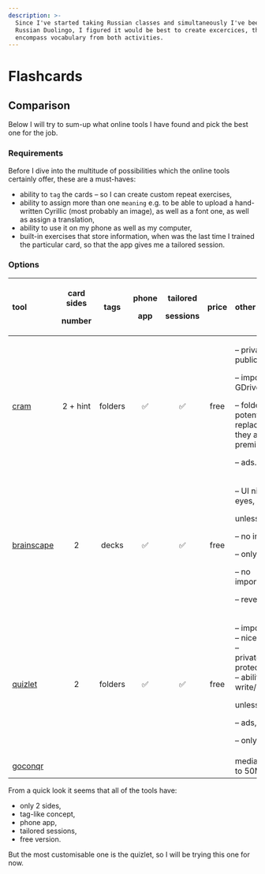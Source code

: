 ```yaml
---
description: >-
  Since I've started taking Russian classes and simultaneously I've been doing
  Russian Duolingo, I figured it would be best to create excercices, that
  encompass vocabulary from both activities.
---
```


# Flashcards

## Comparison

Below I will try to sum-up what online tools I have found and pick the best one for the job.

### Requirements

Before I dive into the multitude of possibilities which the online tools certainly offer, these are a must-haves:

* ability to `tag` the cards – so I can create custom repeat exercises,
* ability to assign more than one `meaning` e.g. to be able to upload a hand-written Cyrillic \(most probably an image\), as well as a font one, as well as assign a translation,
* ability to use it on my phone as well as my computer,
* built-in exercises that store information, when was the last time I trained the particular card, so that the app gives me a tailored session.

### Options

<table>
  <thead>
    <tr>
      <th style="text-align:left">tool</th>
      <th style="text-align:center">
        <p>card sides</p>
        <p>number</p>
      </th>
      <th style="text-align:center">tags</th>
      <th style="text-align:center">
        <p>phone</p>
        <p>app</p>
      </th>
      <th style="text-align:center">
        <p>tailored</p>
        <p>sessions</p>
      </th>
      <th style="text-align:center">price</th>
      <th style="text-align:left">other</th>
    </tr>
  </thead>
  <tbody>
    <tr>
      <td style="text-align:left"><a href="https://www.cram.com/">cram</a>
      </td>
      <td style="text-align:center">2 + hint</td>
      <td style="text-align:center">folders</td>
      <td style="text-align:center">&#x2705;</td>
      <td style="text-align:center">&#x2705;</td>
      <td style="text-align:center">free</td>
      <td style="text-align:left">
        <p>&#x2013; private and public sets,</p>
        <p>&#x2013; import from GDrive, csv,</p>
        <p>&#x2013; folders potentially can replace tags, they are premium,</p>
        <p>&#x2013; ads.</p>
      </td>
    </tr>
    <tr>
      <td style="text-align:left"><a href="https://www.brainscape.com/">brainscape</a>
      </td>
      <td style="text-align:center">2</td>
      <td style="text-align:center">decks</td>
      <td style="text-align:center">&#x2705;</td>
      <td style="text-align:center">&#x2705;</td>
      <td style="text-align:center">free</td>
      <td style="text-align:left">
        <p>&#x2013; UI nice on the eyes,</p>
        <p>unless premium:</p>
        <p>&#x2013; no images,</p>
        <p>&#x2013; only public,</p>
        <p>&#x2013; no import/export,</p>
        <p>&#x2013; reversing sides.</p>
      </td>
    </tr>
    <tr>
      <td style="text-align:left"><a href="https://quizlet.com/features/flashcards">quizlet</a>
      </td>
      <td style="text-align:center">2</td>
      <td style="text-align:center">folders</td>
      <td style="text-align:center">&#x2705;</td>
      <td style="text-align:center">&#x2705;</td>
      <td style="text-align:center">free</td>
      <td style="text-align:left">
        <p>&#x2013; import/export,
          <br />&#x2013; nice UI,
          <br />&#x2013; private/password protected/public,
          <br />&#x2013; ability to write/make tests,</p>
        <p>unless premium:</p>
        <p>&#x2013; ads,</p>
        <p>&#x2013; only online,</p>
      </td>
    </tr>
    <tr>
      <td style="text-align:left"><a href="https://www.goconqr.com/en/flashcards/">goconqr</a>
      </td>
      <td style="text-align:center"></td>
      <td style="text-align:center"></td>
      <td style="text-align:center"></td>
      <td style="text-align:center"></td>
      <td style="text-align:center"></td>
      <td style="text-align:left">media restricted to 50MB</td>
    </tr>
  </tbody>
</table>From a quick look it seems that all of the tools have:

* only 2 sides,
* tag-like concept,
* phone app,
* tailored sessions,
* free version.

But the most customisable one is the quizlet, so I will be trying this one for now.



